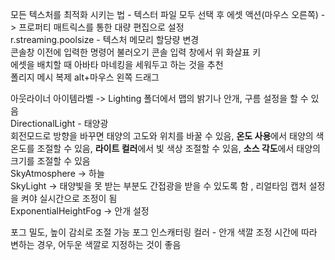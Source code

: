모든 텍스처를 최적화 시키는 법 - 텍스터 파일 모두 선택 후 에셋 액션(마우스 오른쪽) -> 프로퍼티 매트릭스를 통한 대량 편집으로 설정                       
r.streaming.poolsize - 텍스처 메모리 할당량 변경                      
콘솔창 이전에 입력한 명령어 불러오기 콘솔 입력 창에서 위 화살표 키                    
에셋을 배치할 때 아바타 마네킹을 세워두고 하는 것을 추천                     
폴리지 메시 복제 alt+마우스 왼쪽 드래그                     

아웃라이너 아이템라벨 -> Lighting 폴더에서 맵의 밝기나 안개, 구름 설정을 할 수 있음                   
DirectionalLight - 태양광              
회전모드로 방향을 바꾸면 태양의 고도와 위치를 바꿀 수 있음, **온도 사용**에서 태양의 색온도를 조절할 수 있음, **라이트 컬러**에서 빛 색상 조절할 수 있음, **소스 각도**에서 태양의 크기를 조절할 수 있음      
SkyAtmosphere -> 하늘                      
SkyLight -> 태양빛을 못 받는 부분도 간접광을 받을 수 있도록 함 , 리얼타임 캡처 설정을 켜야 실시간으로 조정이 됨                   
ExponentialHeightFog -> 안개 설정                   


포그 밀도, 높이 감쇠로 조절 가능
포그 인스캐터링 컬러 - 안개 색깔 조정
 시간에 따라 변하는 경우, 어두운 색깔로 지정하는 것이 좋음
